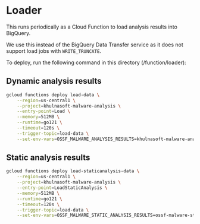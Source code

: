 # Loader

This runs periodically as a Cloud Function to load analysis results into
BigQuery.

We use this instead of the BigQuery Data Transfer service as it does not support
load jobs with `WRITE_TRUNCATE`.

To deploy, run the following command in this directory (/function/loader):

## Dynamic analysis results

```bash
gcloud functions deploy load-data \
    --region=us-central1 \
    --project=khulnasoft-malware-analysis \
    --entry-point=Load \
    --memory=512MB \
    --runtime=go121 \
    --timeout=120s \
    --trigger-topic=load-data \
    --set-env-vars=OSSF_MALWARE_ANALYSIS_RESULTS=khulnasoft-malware-analysis-results,GCP_PROJECT=khulnasoft-malware-analysis
```

## Static analysis results

```bash
gcloud functions deploy load-staticanalysis-data \
    --region=us-central1 \
    --project=khulnasoft-malware-analysis \
    --entry-point=LoadStaticAnalysis \
    --memory=512MB \
    --runtime=go121 \
    --timeout=120s \
    --trigger-topic=load-data \
    --set-env-vars=OSSF_MALWARE_STATIC_ANALYSIS_RESULTS=ossf-malware-static-analysis-results-v1,GCP_PROJECT=khulnasoft-malware-analysis
```

